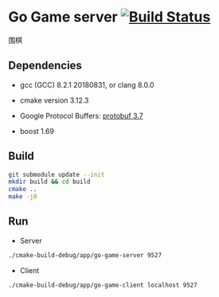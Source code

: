 # Go Game server [![Build Status](https://travis-ci.org/mine-studio/go-game-server.svg?branch=master)](https://travis-ci.org/mine-studio/go-game-server)

围棋

## Dependencies

- gcc (GCC) 8.2.1 20180831, or clang 8.0.0

- cmake version 3.12.3

- Google Protocol Buffers: [protobuf 3.7](https://www.archlinux.org/packages/extra/x86_64/protobuf/)

- boost 1.69

## Build
```bash
git submodule update --init
mkdir build && cd build
cmake ..
make -j8
```

## Run

* Server

```bash
./cmake-build-debug/app/go-game-server 9527
```

* Client

```bash
./cmake-build-debug/app/go-game-client localhost 9527
```
